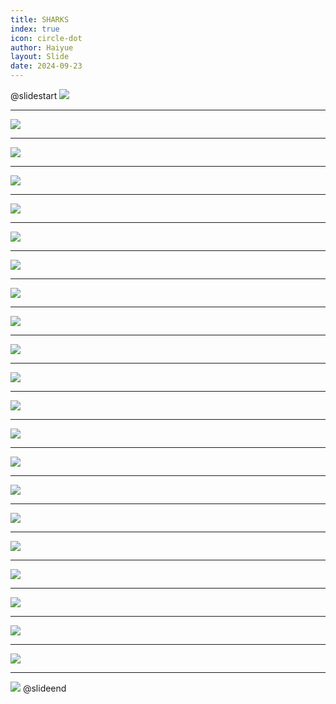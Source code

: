 ```yaml
---
title: SHARKS
index: true
icon: circle-dot
author: Haiyue
layout: Slide
date: 2024-09-23
---
```

 
@slidestart
![](/reading/english/Level-Q/SHARKS/001.webp)

---

![](/reading/english/Level-Q/SHARKS/002.webp)

---

![](/reading/english/Level-Q/SHARKS/003.webp)

---

![](/reading/english/Level-Q/SHARKS/004.webp)

---

![](/reading/english/Level-Q/SHARKS/005.webp)

---

![](/reading/english/Level-Q/SHARKS/006.webp)

---

![](/reading/english/Level-Q/SHARKS/007.webp)

---

![](/reading/english/Level-Q/SHARKS/008.webp)

---

![](/reading/english/Level-Q/SHARKS/009.webp)

---

![](/reading/english/Level-Q/SHARKS/010.webp)

---

![](/reading/english/Level-Q/SHARKS/011.webp)

---

![](/reading/english/Level-Q/SHARKS/012.webp)

---

![](/reading/english/Level-Q/SHARKS/013.webp)

---

![](/reading/english/Level-Q/SHARKS/014.webp)

---

![](/reading/english/Level-Q/SHARKS/015.webp)

---

![](/reading/english/Level-Q/SHARKS/016.webp)

---

![](/reading/english/Level-Q/SHARKS/017.webp)

---

![](/reading/english/Level-Q/SHARKS/018.webp)

---

![](/reading/english/Level-Q/SHARKS/019.webp)

---

![](/reading/english/Level-Q/SHARKS/020.webp)

---

![](/reading/english/Level-Q/SHARKS/021.webp)

---

![](/reading/english/Level-Q/SHARKS/022.webp)
@slideend